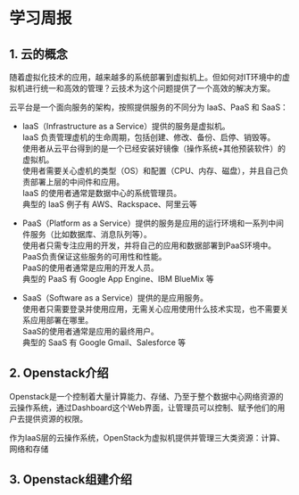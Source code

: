 # 学习周报

## 1. 云的概念
随着虚拟化技术的应用，越来越多的系统部署到虚拟机上。但如何对IT环境中的虚拟机进行统一和高效的管理？云技术为这个问题提供了一个高效的解决方案。

云平台是一个面向服务的架构，按照提供服务的不同分为 IaaS、PaaS 和 SaaS： 
- IaaS（Infrastructure as a Service）提供的服务是虚拟机。  
IaaS 负责管理虚机的生命周期，包括创建、修改、备份、启停、销毁等。  
使用者从云平台得到的是一个已经安装好镜像（操作系统+其他预装软件）的虚拟机。  
使用者需要关心虚机的类型（OS）和配置（CPU、内存、磁盘），并且自己负责部署上层的中间件和应用。  
IaaS 的使用者通常是数据中心的系统管理员。  
典型的 IaaS 例子有 AWS、Rackspace、阿里云等  

- PaaS（Platform as a Service）提供的服务是应用的运行环境和一系列中间件服务（比如数据库、消息队列等）。  
使用者只需专注应用的开发，并将自己的应用和数据部署到PaaS环境中。  
PaaS负责保证这些服务的可用性和性能。  
PaaS的使用者通常是应用的开发人员。  
典型的 PaaS 有 Google App Engine、IBM BlueMix 等  

- SaaS（Software as a Service）提供的是应用服务。  
使用者只需要登录并使用应用，无需关心应用使用什么技术实现，也不需要关系应用部署在哪里。  
SaaS的使用者通常是应用的最终用户。  
典型的 SaaS 有 Google Gmail、Salesforce 等  

## 2. Openstack介绍
Openstack是一个控制着大量计算能力、存储、乃至于整个数据中心网络资源的云操作系统，通过Dashboard这个Web界面，让管理员可以控制、赋予他们的用户去提供资源的权限。

作为IaaS层的云操作系统，OpenStack为虚拟机提供并管理三大类资源：计算、网络和存储

## 3. Openstack组建介绍

